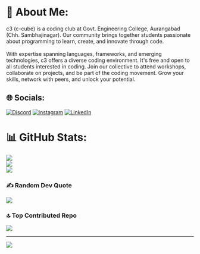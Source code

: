 # 💫 About Me:
c3 (c-cube) is a coding club at Govt. Engineering College, Aurangabad (Chh. Sambhajinagar). Our community brings together students passionate about programming to learn, create, and innovate through code.<br><br>With expertise spanning languages, frameworks, and emerging technologies, c3 offers a diverse coding environment. It's free and open to all students interested in coding. Join our collective to attend workshops, collaborate on projects, and be part of the coding movement. Grow your skills, network with peers, and unlock your potential.


## 🌐 Socials:
[![Discord](https://img.shields.io/badge/Discord-%237289DA.svg?logo=discord&logoColor=white)](https://discord.gg/https://discord.com/invite/BhXNWdT3Fx) [![Instagram](https://img.shields.io/badge/Instagram-%23E4405F.svg?logo=Instagram&logoColor=white)](https://instagram.com/https://www.instagram.com/ccube_community) [![LinkedIn](https://img.shields.io/badge/LinkedIn-%230077B5.svg?logo=linkedin&logoColor=white)](https://linkedin.com/in/https://www.linkedin.com/company/101699745/) 
# 📊 GitHub Stats:
![](https://github-readme-stats.vercel.app/api?username=C-cube-community&theme=dark&hide_border=false&include_all_commits=false&count_private=false)<br/>
![](https://github-readme-streak-stats.herokuapp.com/?user=C-cube-community&theme=dark&hide_border=false)<br/>
![](https://github-readme-stats.vercel.app/api/top-langs/?username=C-cube-community&theme=dark&hide_border=false&include_all_commits=false&count_private=false&layout=compact)

### ✍️ Random Dev Quote
![](https://quotes-github-readme.vercel.app/api?type=horizontal&theme=radical)

### 🔝 Top Contributed Repo
![](https://github-contributor-stats.vercel.app/api?username=C-cube-community&limit=5&theme=dark&combine_all_yearly_contributions=true)

---
[![](https://visitcount.itsvg.in/api?id=C-cube-community&icon=0&color=0)](https://visitcount.itsvg.in)

<!-- Proudly created with GPRM ( https://gprm.itsvg.in ) -->
